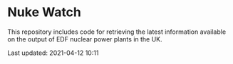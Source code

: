 # Nuke Watch

This repository includes code for retrieving the latest information available on the output of EDF nuclear power plants in the UK.

Last updated: 2021-04-12 10:11